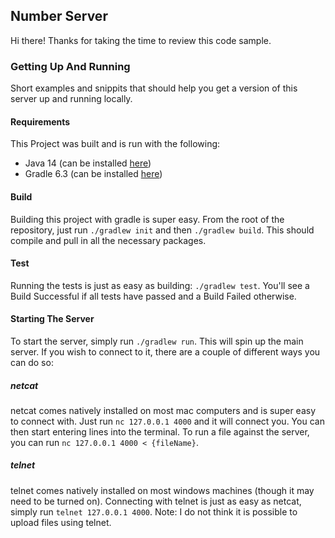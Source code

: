 ## Number Server
Hi there! Thanks for taking the time to review this code sample.

### Getting Up And Running
Short examples and snippits that should help you get a version of this server up and running locally.

#### Requirements
This Project was built and is run with the following:
- Java 14 (can be installed [here](https://www.java.com/en/download/))
- Gradle 6.3 (can be installed [here](https://gradle.org/install/))

#### Build
Building this project with gradle is super easy. From the root of the repository, just run `./gradlew init` and then `./gradlew build`. This should compile and pull in all the necessary packages.

#### Test
Running the tests is just as easy as building: `./gradlew test`. You'll see a Build Successful if all tests have passed and a Build Failed otherwise. 

#### Starting The Server
To start the server, simply run `./gradlew run`. This will spin up the main server. If you wish to connect to it, there are a couple of different ways you can do so:

##### netcat
netcat comes natively installed on most mac computers and is super easy to connect with. Just run `nc 127.0.0.1 4000` and it will connect you. You can then start entering lines into the terminal. To run a file against the server, you can run `nc 127.0.0.1 4000 < {fileName}`.

##### telnet
telnet comes natively installed on most windows machines (though it may need to be turned on). Connecting with telnet is just as easy as netcat, simply run `telnet 127.0.0.1 4000`. Note: I do not think it is possible to upload files using telnet.

